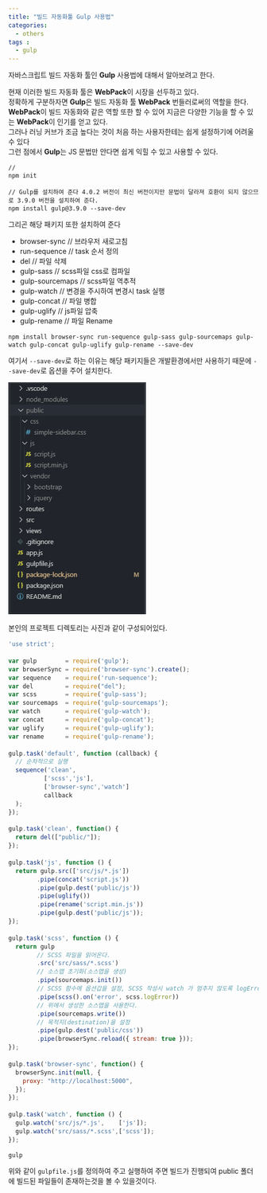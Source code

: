 ```yaml
---
title: "빌드 자동화툴 Gulp 사용법"
categories: 
  - others
tags : 
  - gulp
---
```


자바스크립트 빌드 자동화 툴인 **Gulp** 사용법에 대해서 알아보려고 한다.

현재 이러한 빌드 자동화 툴은 **WebPack**이 시장을 선두하고 있다. <br>
정확하게 구분하자면 **Gulp**은 빌드 자동화 툴 **WebPack** 번들러로써의 역할을 한다.<br>
**WebPack**이 빌드 자동화와 같은 역할 또한 할 수 있어 지금은 다양한 기능을 할 수 있는 **WebPack**이 인기를 얻고 있다.<br>
그러나 러닝 커브가 조금 높다는 것이 처음 하는 사용자한테는 쉽게 설정하기에 어려울 수 있다<br>
그런 점에서 **Gulp**는 JS 문법만 안다면 쉽게 익힐 수 있고 사용할 수 있다.

```shell
//
npm init 

// Gulp를 설치하여 준다 4.0.2 버전이 최신 버전이지만 문법이 달라져 호환이 되지 않으므로 3.9.0 버전을 설치하여 준다.
npm install gulp@3.9.0 --save-dev
```

그리곤 해당 패키지 또한 설치하여 준다

- browser-sync    // 브라우저 새로고침
- run-sequence    // task 순서 정의
- del             // 파일 삭제
- gulp-sass       // scss파일 css로 컴파일
- gulp-sourcemaps // scss파일 역추적
- gulp-watch      // 변경을 주시하여 변경시 task 실행
- gulp-concat     // 파일 병합
- gulp-uglify     // js파일 압축
- gulp-rename     // 파일 Rename

```shell
npm install browser-sync run-sequence gulp-sass gulp-sourcemaps gulp-watch gulp-concat gulp-uglify gulp-rename --save-dev
```

여기서 `--save-dev`로 하는 이유는 해당 패키지들은 개발환경에서만 사용하기 때문에 `--save-dev`로 옵션을 주어 설치한다.

![IMAGE1](/assets/images/post/2019-10-21-gulp-image1.PNG)

본인의 프로젝트 디렉토리는 사진과 같이 구성되어있다.

```javascript
'use strict';

var gulp        = require('gulp');
var browserSync = require('browser-sync').create();
var sequence    = require('run-sequence');
var del         = require("del");
var scss        = require('gulp-sass');
var sourcemaps  = require('gulp-sourcemaps');
var watch       = require('gulp-watch');
var concat      = require('gulp-concat');
var uglify      = require('gulp-uglify');
var rename      = require('gulp-rename');

gulp.task('default', function (callback) {
  // 순차적으로 실행
  sequence('clean',
          ['scss','js'],
          ['browser-sync','watch']
          callback
  );
});

gulp.task('clean', function() {
  return del(["public/"]);
});

gulp.task('js', function () {
  return gulp.src(['src/js/*.js'])
        .pipe(concat('script.js'))
        .pipe(gulp.dest('public/js'))
        .pipe(uglify())
        .pipe(rename('script.min.js'))
        .pipe(gulp.dest('public/js'));
});

gulp.task('scss', function () {
  return gulp
        // SCSS 파일을 읽어온다.
        .src('src/sass/*.scss')
        // 소스맵 초기화(소스맵을 생성)
        .pipe(sourcemaps.init())
        // SCSS 함수에 옵션갑을 설정, SCSS 작성시 watch 가 멈추지 않도록 logError 를 설정
        .pipe(scss().on('error', scss.logError))
        // 위에서 생성한 소스맵을 사용한다.
        .pipe(sourcemaps.write())
        // 목적지(destination)을 설정
        .pipe(gulp.dest('public/css'))
        .pipe(browserSync.reload({ stream: true }));
});

gulp.task('browser-sync', function() {
  browserSync.init(null, {
    proxy: "http://localhost:5000",
  });
});

gulp.task('watch', function () {
  gulp.watch('src/js/*.js',    ['js']);
  gulp.watch('src/sass/*.scss',['scss']);
});

```

```shell
gulp
```

위와 같이 `gulpfile.js`를 정의하여 주고 실행하여 주면 빌드가 진행되여 public 폴더에 빌드된 파일들이 존재하는것을 볼 수 있을것이다.